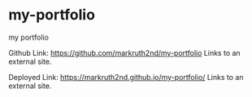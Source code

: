 # my-portfolio
my portfolio



Github Link: https://github.com/markruth2nd/my-portfolio Links to an external site.

Deployed Link: https://markruth2nd.github.io/my-portfolio/ Links to an external site.

